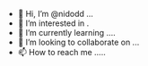 - 👋 Hi, I’m @nidodd ...
- 👀 I’m interested in .
- 🌱 I’m currently learning ....
- 💞️ I’m looking to collaborate on ...
- 📫 How to reach me .....

<!---
nidodd/nidodd is a ✨ special ✨ repository because its `README.md` (this file) appears on your GitHub profile.
You can click the Preview link to take a look at your changes.
--->
